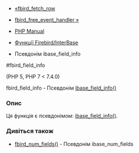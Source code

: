 - [«fbird_fetch_row](function.fbird-fetch-row.md)
- [fbird_free_event_handler »](function.fbird-free-event-handler.md)

- [PHP Manual](index.md)
- [Функції Firebird/InterBase](ref.ibase.md)
- Псевдонім ibase_field_info

#fbird_field_info

(PHP 5, PHP 7 \< 7.4.0)

fbird_field_info - Псевдонім
[ibase_field_info()](function.ibase-field-info.md)

### Опис

Ця функція є псевдонімом:
[ibase_field_info()](function.ibase-field-info.md).

### Дивіться також

- [fbird_num_fields()](function.fbird-num-fields.md) - Псевдонім
ibase_num_fields
